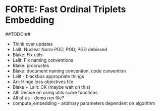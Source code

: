 # FORTE: Fast Ordinal Triplets Embedding


##TODO:##
- Think over updates
- Lalit: Nuclear Norm PGD, PGD, PGD debiased
- Blake: Fix utils
- Lalit: Fix naming conventions
- Blake: procrustes
- Blake: document naming convention, code convention
- Lalit - blackbox appropriate things
- Ari: Hinge loss objectives file
- Blake + Lalit: CK (maybe wait on this)
- All: Decide on using utils score functions
- All of us - demo run file?
- compute_embedding - arbitrary parameters dependent on algorithm
